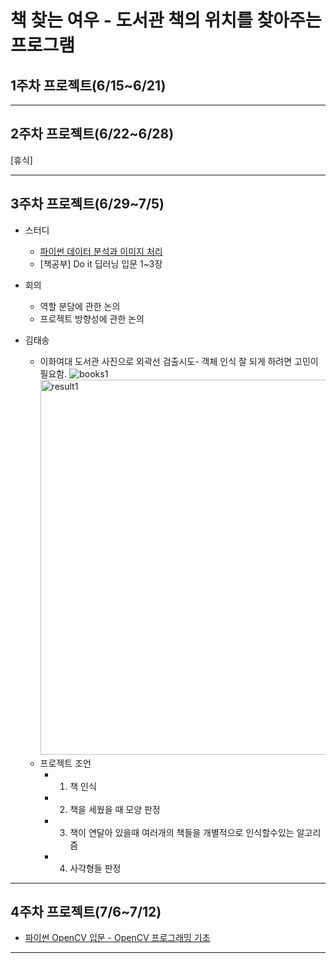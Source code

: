 # 책 찾는 여우 - 도서관 책의 위치를 찾아주는 프로그램

## 1주차 프로젝트(6/15~6/21)

---

## 2주차 프로젝트(6/22~6/28)

[휴식]

---

## 3주차 프로젝트(6/29~7/5)

- 스터디
  - [파이썬 데이터 분석과 이미지 처리](https://www.youtube.com/watch?v=V8Lpf3WCZ4g&list=PLRx0vPvlEmdBx9X5xSgcEk4CEbzEiws8C)<br>
  - [책공부] Do it 딥러닝 입문 1~3장
- 회의

  - 역할 분담에 관한 논의
  - 프로젝트 방향성에 관한 논의

- 김태송
  - 이화여대 도서관 사진으로 외곽선 검출시도- 객체 인식 잘 되게 하려면 고민이 필요함.
    ![books1](https://user-images.githubusercontent.com/48849867/86479224-b6e5c400-bd86-11ea-871a-1924cad8ec84.png)
    <img width="600" alt="result1" src="https://user-images.githubusercontent.com/48849867/86479255-c36a1c80-bd86-11ea-8a38-ae5473081fd3.PNG">
  - 프로젝트 조언
    - 1. 책 인식
    - 2. 책을 세웠을 때 모양 판정
    - 3. 책이 연달아 있을때 여러개의 책들을 개별적으로 인식할수있는 알고리즘
    - 4. 사각형들 판정

---

## 4주차 프로젝트(7/6~7/12)

- [파이썬 OpenCV 입문 - OpenCV 프로그래밍 기초](https://www.youtube.com/watch?v=95d_MwXCGhc&list=PL9mhQYIlKEhcsVesI5jR3BYW0FGcX2_vx)

---
